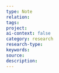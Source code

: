 ```yaml
---
type: Note
relation:
tags:
project:
ai-context: false
category: research
research-type:
keywords:
source:
description:
---
```

